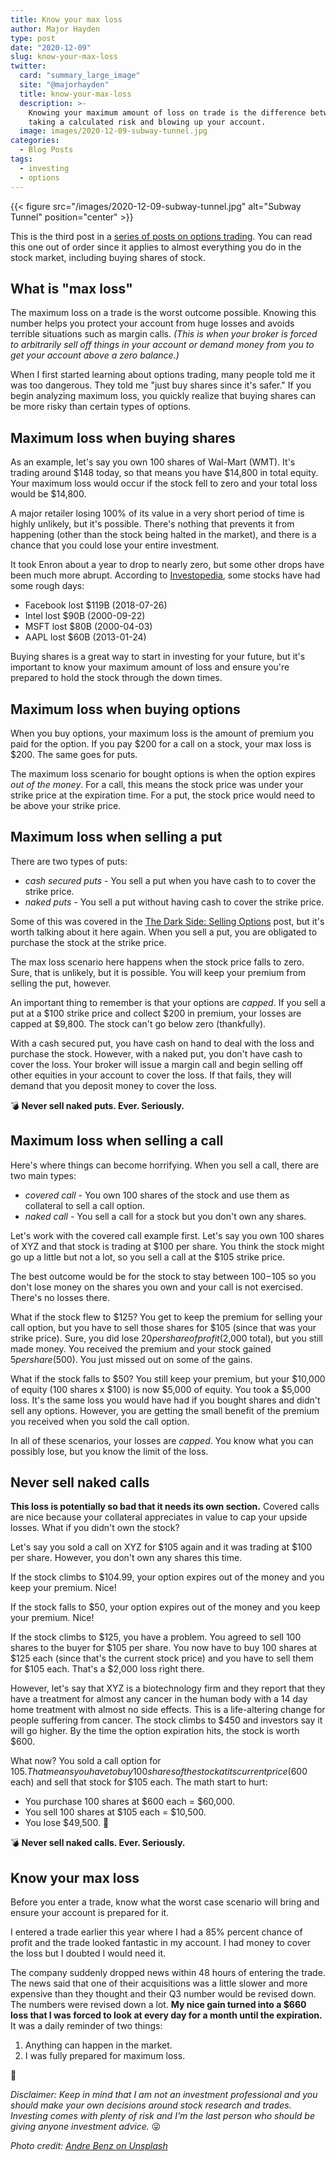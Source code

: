 ```yaml
---
title: Know your max loss
author: Major Hayden
type: post
date: "2020-12-09"
slug: know-your-max-loss
twitter:
  card: "summary_large_image"
  site: "@majorhayden"
  title: know-your-max-loss
  description: >-
    Knowing your maximum amount of loss on trade is the difference between
    taking a calculated risk and blowing up your account.
  image: images/2020-12-09-subway-tunnel.jpg
categories:
  - Blog Posts
tags:
  - investing
  - options
---
```


{{< figure src="/images/2020-12-09-subway-tunnel.jpg" alt="Subway Tunnel" position="center" >}}

This is the third post in a [series of posts on options trading]. You can read
this one out of order since it applies to almost everything you do in the
stock market, including buying shares of stock.

[series of posts on options trading]: /tags/options/

## What is "max loss"

The maximum loss on a trade is the worst outcome possible. Knowing this number
helps you protect your account from huge losses and avoids terrible situations
such as margin calls. *(This is when your broker is forced to arbitrarily sell
off things in your account or demand money from you to get your account above
a zero balance.)*

When I first started learning about options trading, many people told me it
was too dangerous. They told me "just buy shares since it's safer." If you
begin analyzing maximum loss, you quickly realize that buying shares can be
more risky than certain types of options.

## Maximum loss when buying shares

As an example, let's say you own 100 shares of Wal-Mart (WMT). It's trading
around $148 today, so that means you have $14,800 in total equity. Your
maximum loss would occur if the stock fell to zero and your total loss would
be $14,800.

A major retailer losing 100% of its value in a very short period of time is
highly unlikely, but it's possible. There's nothing that prevents it from
happening (other than the stock being halted in the market), and there is a
chance that you could lose your entire investment.

It took Enron about a year to drop to nearly zero, but some other drops have
been much more abrupt. According to [Investopedia], some stocks have had some
rough days:

* Facebook lost $119B (2018-07-26)
* Intel lost $90B (2000-09-22)
* MSFT lost $80B (2000-04-03)
* AAPL lost $60B (2013-01-24)

Buying shares is a great way to start in investing for your future, but it's
important to know your maximum amount of loss and ensure you're prepared to
hold the stock through the down times.

[Investopedia]: https://www.investopedia.com/investing/biggest-singleday-market-cap-drops-us-stocks/

## Maximum loss when buying options

When you buy options, your maximum loss is the amount of premium you paid for
the option. If you pay $200 for a call on a stock, your max loss is $200. The
same goes for puts.

The maximum loss scenario for bought options is when the option expires *out
of the money*. For a call, this means the stock price was under your strike
price at the expiration time. For a put, the stock price would need to be
above your strike price.

## Maximum loss when selling a put

There are two types of puts:

* *cash secured puts* - You sell a put when you have cash to to cover the
  strike price.
* *naked puts* - You sell a put without having cash to cover the strike price.

Some of this was covered in the [The Dark Side: Selling Options] post, but
it's worth talking about it here again. When you sell a put, you are obligated
to purchase the stock at the strike price.

The max loss scenario here happens when the stock price falls to zero. Sure,
that is unlikely, but it is possible. You will keep your premium from selling
the put, however.

An important thing to remember is that your options are *capped*. If you sell
a put at a $100 strike price and collect $200 in premium, your losses are
capped at $9,800. The stock can't go below zero (thankfully).

With a cash secured put, you have cash on hand to deal with the loss and
purchase the stock. However, with a naked put, you don't have cash to cover
the loss. Your broker will issue a margin call and begin selling off other
equities in your account to cover the loss. If that fails, they will demand
that you deposit money to cover the loss.

💣 **Never sell naked puts. Ever. Seriously.**

## Maximum loss when selling a call

Here's where things can become horrifying. When you sell a call, there are two
main types:

* *covered call* - You own 100 shares of the stock and use them as collateral
  to sell a call option.
* *naked call* - You sell a call for a stock but you don't own any shares.

Let's work with the covered call example first. Let's say you own 100 shares
of XYZ and that stock is trading at $100 per share. You think the stock might
go up a little but not a lot, so you sell a call at the $105 strike price.

The best outcome would be for the stock to stay between $100-$105 so you don't
lose money on the shares you own and your call is not exercised. There's no
losses there.

What if the stock flew to $125? You get to keep the premium for selling your
call option, but you have to sell those shares for $105 (since that was your
strike price). Sure, you did lose $20 per share of profit ($2,000 total), but
you still made money. You received the premium and your stock gained $5 per
share ($500). You just missed out on some of the gains.

What if the stock falls to $50? You still keep your premium, but your $10,000
of equity (100 shares x $100) is now $5,000 of equity. You took a $5,000 loss.
It's the same loss you would have had if you bought shares and didn't sell any
options. However, you are getting the small benefit of the premium you
received when you sold the call option.

In all of these scenarios, your losses are *capped*. You know what you can
possibly lose, but you know the limit of the loss.

## Never sell naked calls

**This loss is potentially so bad that it needs its own section.** Covered
calls are nice because your collateral appreciates in value to cap your upside
losses. What if you didn't own the stock?

Let's say you sold a call on XYZ for $105 again and it was trading at $100 per
share. However, you don't own any shares this time.

If the stock climbs to $104.99, your option expires out of the money and you
keep your premium. Nice!

If the stock falls to $50, your option expires out of the money and you keep
your premium. Nice!

If the stock climbs to $125, you have a problem. You agreed to sell 100 shares
to the buyer for $105 per share. You now have to buy 100 shares at $125 each
(since that's the current stock price) and you have to sell them for $105
each. That's a $2,000 loss right there.

However, let's say that XYZ is a biotechnology firm and they report that they
have a treatment for almost any cancer in the human body with a 14 day home
treatment with almost no side effects. This is a life-altering change for
people suffering from cancer. The stock climbs to $450 and investors say it
will go higher. By the time the option expiration hits, the stock is worth
$600.

What now? You sold a call option for $105. That means you have to buy 100
shares of the stock at its current price ($600 each) and sell that stock for
$105 each. The math start to hurt:

* You purchase 100 shares at $600 each = $60,000.
* You sell 100 shares at $105 each = $10,500.
* You lose $49,500. 🤯

💣 **Never sell naked calls. Ever. Seriously.**

## Know your max loss

Before you enter a trade, know what the worst case scenario will bring and
ensure your account is prepared for it.

I entered a trade earlier this year where I had a 85% percent chance of profit
and the trade looked fantastic in my account. I had money to cover the loss
but I doubted I would need it.

The company suddenly dropped news within 48 hours of entering the trade. The
news said that one of their acquisitions was a little slower and more
expensive than they thought and their Q3 number would be revised down. The
numbers were revised down a lot. **My nice gain turned into a $660 loss
that I was forced to look at every day for a month until the expiration.** It
was a daily reminder of two things:

1. Anything can happen in the market.
2. I was fully prepared for maximum loss.

💸

[The Dark Side: Selling Options]: /2020/12/07/the-dark-side-selling-options/

*Disclaimer: Keep in mind that I am not an investment professional and you
should make your own decisions around stock research and trades. Investing
comes with plenty of risk and I'm the last person who should be giving anyone
investment advice.* 😜

*Photo credit: [Andre Benz on Unsplash](https://unsplash.com/@trapnation)*
